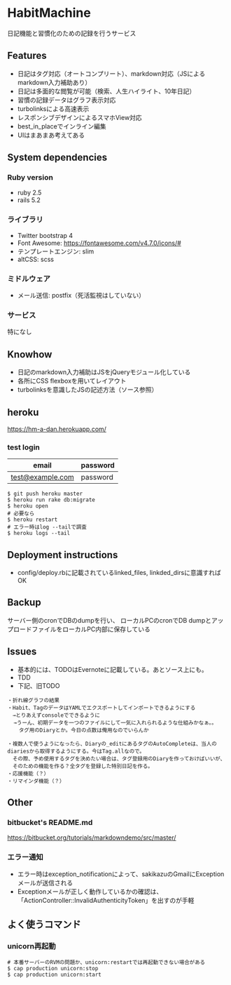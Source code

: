 HabitMachine
====

日記機能と習慣化のための記録を行うサービス


## Features

* 日記はタグ対応（オートコンプリート）、markdown対応（JSによるmarkdown入力補助あり）
* 日記は多面的な閲覧が可能（検索、人生ハイライト、10年日記）
* 習慣の記録データはグラフ表示対応
* turbolinksによる高速表示
* レスポンシブデザインによるスマホView対応
* best_in_placeでインライン編集
* UIはまあまあ考えてある


## System dependencies

### Ruby version
* ruby 2.5
* rails 5.2

### ライブラリ
* Twitter bootstrap 4
* Font Awesome: https://fontawesome.com/v4.7.0/icons/#
* テンプレートエンジン: slim
* altCSS: scss

### ミドルウェア
* メール送信: postfix（死活監視はしていない）

### サービス
特になし


## Knowhow

* 日記のmarkdown入力補助はJSをjQueryモジュール化している
* 各所にCSS flexboxを用いてレイアウト
* turbolinksを意識したJSの記述方法（ソース参照）

## heroku
https://hm-a-dan.herokuapp.com/

### test login
| email            | password  |
| ---------------- | --------- |
| test@example.com | password  |

```
$ git push heroku master
$ heroku run rake db:migrate
$ heroku open
# 必要なら
$ heroku restart
# エラー時はlog --tailで調査
$ heroku logs --tail
```

## Deployment instructions
* config/deploy.rbに記載されているlinked_files, linkded_dirsに意識すればOK

## Backup
サーバー側のcronでDBのdumpを行い、
ローカルPCのcronでDB dumpとアップロードファイルをローカルPC内部に保存している


## Issues

* 基本的には、TODOはEvernoteに記載している。あとソース上にも。
* TDD
* 下記、旧TODO
```
・折れ線グラフの結果
・Habit、TagのデータはYAMLでエクスポートしてインポートできるようにする
　→とりあえずconsoleでできるように
  →うーん、初期データを一つのファイルにして一気に入れられるような仕組みかなぁ。。
  　タグ用のDiaryとか。今日の点数は俺用なのでいらんか

・複数人で使うようになったら、Diaryの_editにあるタグのAutoCompleteは、当人のdiariesから取得するようにする。今はTag.allなので。
　その際、予め使用するタグを決めたい場合は、タグ登録用のDiaryを作っておけばいいが、
　そのための機能を作る？全タグを登録した特別日記を作る。
・応援機能（？）
・リマインダ機能（？）
```


## Other

### bitbucket's README.md
https://bitbucket.org/tutorials/markdowndemo/src/master/

### エラー通知
* エラー時はexception_notificationによって、sakikazuのGmailにExceptionメールが送信される
* Exceptionメールが正しく動作しているかの確認は、「ActionController::InvalidAuthenticityToken」を出すのが手軽


## よく使うコマンド

### unicorn再起動
```
# 本番サーバーのRVMの問題か、unicorn:restartでは再起動できない場合がある
$ cap production unicorn:stop
$ cap production unicorn:start
```


